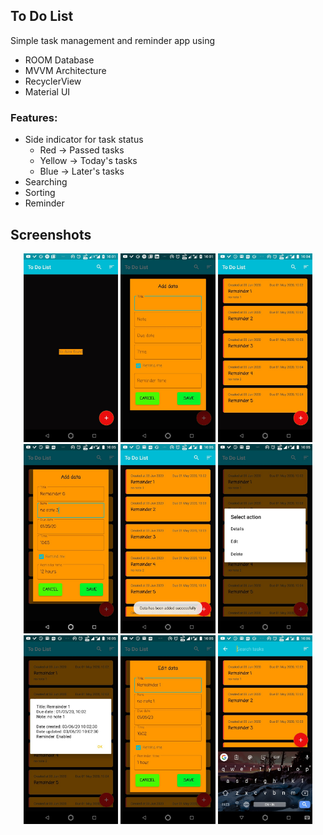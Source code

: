 ## To Do List

Simple task management and reminder app using
- ROOM Database
- MVVM Architecture
- RecyclerView
- Material UI

### Features:
- Side indicator for task status
  - Red -> Passed tasks
  - Yellow -> Today's tasks
  - Blue -> Later's tasks
- Searching
- Sorting
- Reminder

## Screenshots
<p align="center">
<img src="screenshots/index1.jpg" alt="" width=30%>
<img src="screenshots/index2.jpg" alt="" width=30%>
<img src="screenshots/index3.jpg" alt="" width=30%>
<img src="screenshots/index4.jpg" alt="" width=30%>
<img src="screenshots/index5.jpg" alt="" width=30%>
<img src="screenshots/index6.jpg" alt="" width=30%>
<img src="screenshots/index7.jpg" alt="" width=30%>
<img src="screenshots/index8.jpg" alt="" width=30%>
<img src="screenshots/index9.jpg" alt="" width=30%>
</p>
